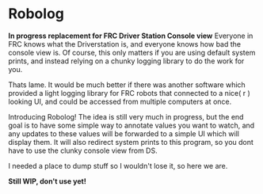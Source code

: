 # Robolog
**In progress replacement for FRC Driver Station Console view**
Everyone in FRC knows what the Driverstation is, and everyone knows how bad the console view is. Of course, this only matters if you are using default system prints, and instead relying on a chunky logging library to do the work for you. 

Thats lame. It would be much better if there was another software which provided a light logging library for FRC robots that connected to a nice( r ) looking UI, and could be accessed from multiple computers at once. 

Introducing Robolog! The idea is still very much in progress, but the end goal is to have some simple way to annotate values you want to watch, and any updates to these values will be forwarded to a simple UI which will display them. It will also redirect system prints to this program, so you dont have to use the clunky console view from DS.

I needed a place to dump stuff so I wouldn't lose it, so here we are.

**Still WIP, don't use yet!**
